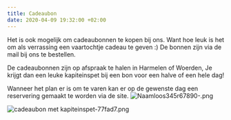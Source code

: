 ```yaml
---
title: Cadeaubon
date: 2020-04-09 19:32:00 +02:00
---
```


Het is ook mogelijk om cadeaubonnen te kopen bij ons. Want hoe leuk is het om als verrassing een vaartochtje cadeau te geven :) De bonnen zijn via de mail bij ons te bestellen.

De cadeaubonnen zijn op afspraak te halen in Harmelen of Woerden, Je krijgt dan een leuke kapiteinspet bij een bon voor een halve of een hele dag!

Wanneer het plan er is om te varen kan er op de gewenste dag een reservering gemaakt te worden via de site.
![Naamloos345r67890-.png](/uploads/Naamloos345r67890-.png)












![cadeaubon met kapiteinspet-77fad7.png](/uploads/cadeaubon%20met%20kapiteinspet-77fad7.png)
